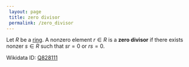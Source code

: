 ```yaml
---
 layout: page
 title: zero divisor
 permalink: /zero_divisor
---
```

Let $R$ be a [ring](https://defsmath.github.io/DefsMath/ring). A nonzero element $r\in R$ is a **zero divisor** if there exists nonzer $s\in R$ such that $sr = 0$ or $rs = 0$.

Wikidata ID: [Q828111](https://www.wikidata.org/wiki/Q828111)